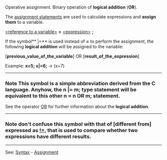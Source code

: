 Operative assignment. Binary operation of **logical addition** (**OR**).

The [assignment statements](assignment_statementdot.md) are used to calculate expressions and **assign them** to a variable.

[&lt;reference to a variable&gt;](reference_to_a_variable.md) **=** [&lt;expression&gt;](definition_of_an_expression.md) **;**

If the symbol** |=** is used instead of **=** to perform the assignment,
the following **logical addition** will be assigned to the variable:

  [**previous_value_of_the_variable**] OR [**result_of_the_expression**]

Example: **x=5; x|=6;** -&gt; (x=7)

---------------------------------------


### Note This symbol is a simple abbreviation derived from the **C language**. Anyhow, the **n  |= m;** type statement will be equivalent to this other **n = n OR m;** statement.

See the operator [OR](or__pipepipe__pipe.md) for further information about the **logical addition**.

---------------------------------------


### Note don't confuse this symbol with that of [**different from**] expressed as [!=](ltgt__notequal.md), that is used to compare whether two expressions have different results.

---------------------------------------
See: [Syntax](syntax_of_a_programdot.md) - [Assignment](assignment_statementdot.md)

